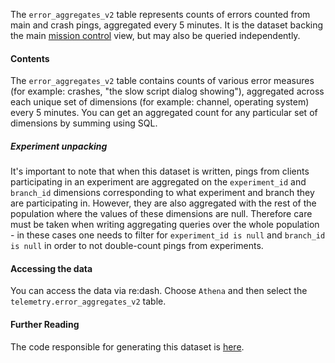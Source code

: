 The `error_aggregates_v2` table represents counts of errors counted from main and crash
pings, aggregated every 5 minutes. It is the dataset backing the main [mission
control](https://data-missioncontrol.dev.mozaws.net/) view, but may also be queried
independently.

#### Contents

The `error_aggregates_v2` table contains counts of various error measures (for
example: crashes, "the slow script dialog showing"), aggregated across each
unique set of dimensions (for example: channel, operating system) every 5
minutes. You can get an aggregated count for any particular set of dimensions
by summing using SQL.

##### Experiment unpacking

It's important to note that when this dataset is written, pings from clients participating in an experiment 
are aggregated on the `experiment_id` and `branch_id` dimensions corresponding to what experiment and branch 
they are participating in. However, they are also aggregated with the rest of the population where the values of 
these dimensions are null.
Therefore care must be taken when writing aggregating queries over the whole population - in these cases one needs to
filter for `experiment_id is null` and `branch_id is null` in order to not double-count pings from experiments.

#### Accessing the data

You can access the data via re:dash. Choose `Athena` and then select the
`telemetry.error_aggregates_v2` table.

#### Further Reading

The code responsible for generating this dataset is [here](https://github.com/mozilla/telemetry-streaming/blob/master/src/main/scala/com/mozilla/telemetry/streaming/ErrorAggregator.scala).
